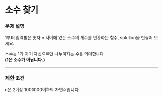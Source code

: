 # 소수 찾기

### 문제 설명

1부터 입력받은 숫자 n 사이에 있는 소수의 개수를 반환하는 함수, solution을 만들어 보세요.

소수는 1과 자기 자신으로만 나누어지는 수를 의미합니다.  
**(1은 소수가 아닙니다.)**

-----

### 제한 조건

n은 2이상 1000000이하의 자연수입니다.